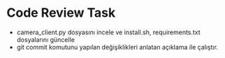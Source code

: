 # Code Review Task

- camera_client.py dosyasını incele ve install.sh, requirements.txt dosyalarını güncelle
- git commit komutunu yapılan değişiklikleri anlatan açıklama ile çalıştır.
